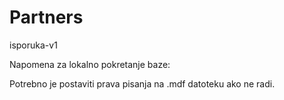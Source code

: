 # Partners
isporuka-v1

Napomena za lokalno pokretanje baze: 

<add key="constr" value="Data Source=(localdb)\MSSQLLocalDB;Initial Catalog=aspnet-Partners;AttachDBFilename=|DataDirectory|\Partners.mdf;Integrated Security=True;Connect Timeout=30;Encrypt=False;TrustServerCertificate=False;ApplicationIntent=ReadWrite;MultiSubnetFailover=False" />

Potrebno je postaviti prava pisanja na .mdf datoteku ako ne radi. 
